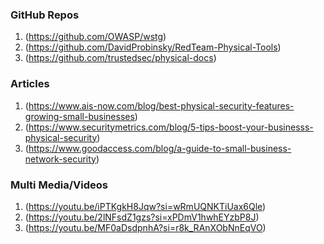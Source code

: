 
### GitHub Repos
1. (https://github.com/OWASP/wstg)
2. (https://github.com/DavidProbinsky/RedTeam-Physical-Tools)
3. (https://github.com/trustedsec/physical-docs)

### Articles
1. (https://www.ais-now.com/blog/best-physical-security-features-growing-small-businesses)
2. (https://www.securitymetrics.com/blog/5-tips-boost-your-businesss-physical-security)
3. (https://www.goodaccess.com/blog/a-guide-to-small-business-network-security)

### Multi Media/Videos
1. (https://youtu.be/iPTKgkH8Jqw?si=wRmUQNKTiUax6Qle)
2. (https://youtu.be/2lNFsdZ1gzs?si=xPDmV1hwhEYzbP8J)
3. (https://youtu.be/MF0aDsdpnhA?si=r8k_RAnXObNnEqVO)

